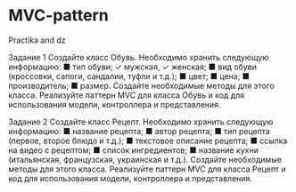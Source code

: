 # MVC-pattern
Practika and dz

Задание 1
Создайте класс Обувь. Необходимо хранить следующую информацию:
■ тип обуви;
✓ мужская,
✓ женская;
■ вид обуви (кроссовки, сапоги, сандалии, туфли и т.д.);
■ цвет;
■ цена;
■ производитель;
■ размер.
Создайте необходимые методы для этого класса. Реализуйте паттерн MVC для класса Обувь и код для использования модели, контроллера и представления.

Задание 2
Создайте класс Рецепт. Необходимо хранить следующую информацию:
■ название рецепта;
■ автор рецепта;
■ тип рецепта (первое, второе блюдо и т.д.);
■ текстовое описание рецепта;
■ ссылка на видео с рецептом;
■ список ингредиентов;
■ название кухни (итальянская, французская, украинская и т.д.).
Создайте необходимые методы для этого класса. Реализуйте паттерн MVC для класса Рецепт и код для использования модели, контроллера и представления.
